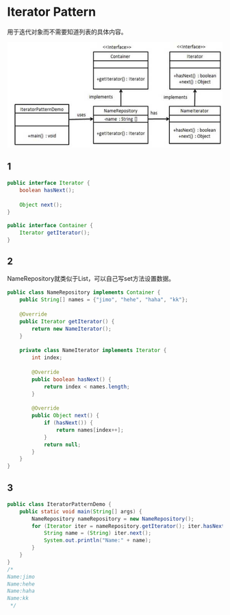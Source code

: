 # Iterator Pattern
用于迭代对象而不需要知道列表的具体内容。

![iterator_pattern_uml_diagram](./iterator_pattern_uml_diagram.jpg?raw=true)

## 1
```java
public interface Iterator {
    boolean hasNext();

    Object next();
}
```
```java
public interface Container {
    Iterator getIterator();
}
```
## 2
NameRepository就类似于List，可以自己写set方法设置数据。
```java
public class NameRepository implements Container {
    public String[] names = {"jimo", "hehe", "haha", "kk"};

    @Override
    public Iterator getIterator() {
        return new NameIterator();
    }

    private class NameIterator implements Iterator {
        int index;

        @Override
        public boolean hasNext() {
            return index < names.length;
        }

        @Override
        public Object next() {
            if (hasNext()) {
                return names[index++];
            }
            return null;
        }
    }
}
```
## 3
```java
public class IteratorPatternDemo {
    public static void main(String[] args) {
        NameRepository nameRepository = new NameRepository();
        for (Iterator iter = nameRepository.getIterator(); iter.hasNext(); ) {
            String name = (String) iter.next();
            System.out.println("Name:" + name);
        }
    }
}
/*
Name:jimo
Name:hehe
Name:haha
Name:kk
 */
```